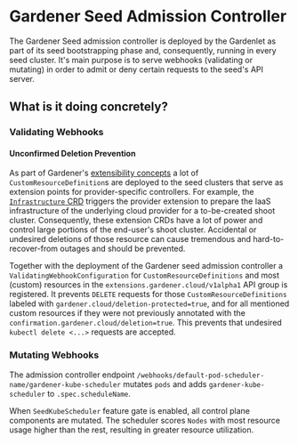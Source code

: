 # Gardener Seed Admission Controller

The Gardener Seed admission controller is deployed by the Gardenlet as part of its seed bootstrapping phase and, consequently, running in every seed cluster.
It's main purpose is to serve webhooks (validating or mutating) in order to admit or deny certain requests to the seed's API server.

## What is it doing concretely?

### Validating Webhooks

#### Unconfirmed Deletion Prevention
As part of Gardener's [extensibility concepts](../extensions/overview.md) a lot of `CustomResourceDefinition`s are deployed to the seed clusters that serve as extension points for provider-specific controllers.
For example, the [`Infrastructure` CRD](../extensions/infrastructure.md) triggers the provider extension to prepare the IaaS infrastructure of the underlying cloud provider for a to-be-created shoot cluster.
Consequently, these extension CRDs have a lot of power and control large portions of the end-user's shoot cluster.
Accidental or undesired deletions of those resource can cause tremendous and hard-to-recover-from outages and should be prevented.

Together with the deployment of the Gardener seed admission controller a `ValidatingWebhookConfiguration` for `CustomResourceDefinitions` and most (custom) resources in the `extensions.gardener.cloud/v1alpha1` API group is registered.
It prevents `DELETE` requests for those `CustomResourceDefinitions` labeled with `gardener.cloud/deletion-protected=true`, and for all mentioned custom resources if they were not previously annotated with the `confirmation.gardener.cloud/deletion=true`.
This prevents that undesired `kubectl delete <...>` requests are accepted.

### Mutating Webhooks

The admission controller endpoint `/webhooks/default-pod-scheduler-name/gardener-kube-scheduler` mutates `pods` and adds `gardener-kube-scheduler` to `.spec.scheduleName`.

When `SeedKubeScheduler` feature gate is enabled, all control plane components are mutated. The scheduler scores `Nodes` with most resource usage higher than the rest, resulting in greater resource utilization.
